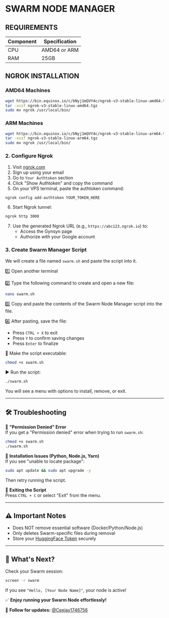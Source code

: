 # **SWARM NODE MANAGER**  

## **REQUIREMENTS**  
| Component   | Specification |  
|-------------|---------------|  
| CPU         | AMD64 or ARM  |  
| RAM         | 25GB          |  

## **NGROK INSTALLATION**  

### **AMD64 Machines**  
```bash
wget https://bin.equinox.io/c/bNyj1mQVY4c/ngrok-v3-stable-linux-amd64.tgz
tar -xvzf ngrok-v3-stable-linux-amd64.tgz
sudo mv ngrok /usr/local/bin/
```  

### **ARM Machines**  
```bash
wget https://bin.equinox.io/c/bNyj1mQVY4c/ngrok-v3-stable-linux-arm64.tgz
tar -xvzf ngrok-v3-stable-linux-arm64.tgz
sudo mv ngrok /usr/local/bin/
```  


### 2. Configure Ngrok
1. Visit [ngrok.com](https://ngrok.com)
2. Sign up using your email
3. Go to `Your Authtoken` section
4. Click "Show Authtoken" and copy the command
5. On your VPS terminal, paste the authtoken command:
```bash
ngrok config add-authtoken YOUR_TOKEN_HERE
```
6. Start Ngrok tunnel:
```bash
ngrok http 3000
```
7. Use the generated Ngrok URL (e.g., `https://abc123.ngrok.io`) to:
   - Access the Gynsyn page
   - Authorize with your Google account

### 3. Create Swarm Manager Script  
We will create a file named `swarm.sh` and paste the script into it.  

1️⃣ Open another terminal 

2️⃣ Type the following command to create and open a new file:  
```bash  
nano swarm.sh  
```  

3️⃣ Copy and paste the contents of the Swarm Node Manager script into the file.  

4️⃣ After pasting, save the file:  
- Press `CTRL + X` to exit  
- Press `Y` to confirm saving changes  
- Press `Enter` to finalize  

🔑 Make the script executable:  
```bash  
chmod +x swarm.sh  
```  

▶️ Run the script:  
```bash  
./swarm.sh  
```  
You will see a menu with options to install, remove, or exit.  

---

## 🛠️ Troubleshooting  
🔹 **"Permission Denied" Error**  
If you get a "Permission denied" error when trying to run `swarm.sh`:  
```bash  
chmod +x swarm.sh  
./swarm.sh  
```  

🔹 **Installation Issues (Python, Node.js, Yarn)**  
If you see "unable to locate package":  
```bash  
sudo apt update && sudo apt upgrade -y  
```  
Then retry running the script.  

🔹 **Exiting the Script**  
Press `CTRL + C` or select "Exit" from the menu.  

---

## ⚠️ Important Notes  
- Does NOT remove essential software (Docker/Python/Node.js)  
- Only deletes Swarm-specific files during removal  
- Store your [HuggingFace Token](https://huggingface.co/settings/tokens) securely  

---

## 🎯 What's Next?  
Check your Swarm session:  
```bash  
screen -r swarm  
```  
If you see `"Hello, [Your Node Name]"`, your node is active!  

✅ **Enjoy running your Swarm Node effortlessly!**  

📌 **Follow for updates:** [@Ceejay1746756](https://twitter.com/Ceejay1746756)  
```


